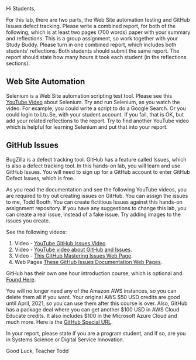 Hi Students,

For this lab, there are two parts, the Web Site automation testing and GitHub Issues defect tracking.
Please write a combined report, for both of the following, which is at least two pages (700 words) paper with your summary and reflections.
This is a group assignment, so work together with your Study Buddy.
Please turn in one combined report, which includes both students' reflections.
Both students should submit the same report.
The report should state how many hours it took each student (in the reflections sections).

## Web Site Automation
Selenium is a Web Site automation scripting test tool.
Please see this [YouTube Video](https://www.youtube.com/watch?v=cobEbkTwbwY) about Selenium.  Try and run Selenium, as you watch the video.  For example, you could write a script to do a Google Search.  Or you could login to Ltu.Se, with your student account.  If you fail, that is OK, but add your related reflections to the report.
Try to find another YouTube video which is helpful for learning Selenium and put that into your report.

## GitHub Issues
BugZilla is a defect tracking tool.
GitHub has a feature called Issues, which is also a defect tracking tool.
In this hands-on lab, you will learn and use GitHub Issues.
You will need to sign up for a GitHub account to enter GitHub Defect Issues, which is free.

As you read the documentation and see the following YouTube videos, you are required to try out creating issues on GitHub.
You can assign the issues to me, Todd Booth.
You can create fictitious Issues against this hands-on assignment repository.
If you have any suggestions to change this lab, you can create a real issue, instead of a fake issue.
Try adding images to the issues you create.

See the following videos:

1. Video - [YouTube GitHub Issues Video](https://www.youtube.com/watch?v=TKJ4RdhyB5Y).
2. Video - [YouTube video about GitHub and Issues](https://www.youtube.com/watch?v=w3jLJU7DT5E).
3. Video - [This GitHub Mastering Issues Web Page](https://guides.github.com/features/issues/).
4. Web Pages [These GitHub Issues Documentation Web Pages](https://help.github.com/en/github/managing-your-work-on-github/managing-your-work-with-issues).

GitHub has their own one hour introduction course, which is optional and [Found Here](https://lab.github.com/githubtraining/introduction-to-github).

You will no longer need any of the Amazon AWS instances, so you can delete them all if you want.
Your original AWS $50 USD credits are good until April, 2021, so you can use them after this course is over.
Also, GitHub has a package deal where you can get another $100 USD in AWS Cloud Educate credits.
It also includes $100 in the Microsoft Azure Cloud and much more.  Here is the [GitHub Special URL](https://education.github.com/pack#offers).

In your report, please state if you are a program student, and if so, are you in Systems Science or Digital Service Innovation.

Good Luck, Teacher Todd
